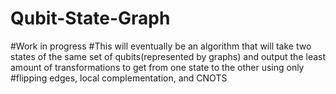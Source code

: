 # Qubit-State-Graph
#Work in progress
#This will eventually be an algorithm that will take two states of the same set of qubits(represented by graphs) and output the least amount of transformations to get from one state to the other using only 
#flipping edges, local complementation, and CNOTS
